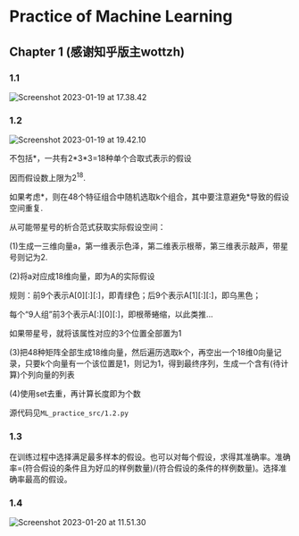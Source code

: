 # Practice of Machine Learning

## Chapter 1 (感谢知乎版主wottzh)

### 1.1

![Screenshot 2023-01-19 at 17.38.42](/Users/polly/Desktop/寒假/ML-Practice-zhouzhihua/img/1.1.png)

### 1.2

![Screenshot 2023-01-19 at 19.42.10](/Users/polly/Desktop/寒假/ML-Practice-zhouzhihua/img/1.2.png)

不包括\*，一共有2\*3\*3=18种单个合取式表示的假设

因而假设数上限为$2^{18}$.

如果考虑\*，则在48个特征组合中随机选取k个组合，其中要注意避免\*导致的假设空间重复.

从可能带星号的析合范式获取实际假设空间：

(1)生成一三维向量a，第一维表示色泽，第二维表示根蒂，第三维表示敲声，带星号则记为2.

(2)将a对应成18维向量，即为A的实际假设

规则：前9个表示A\[0]\[:]\[:]，即青绿色；后9个表示A\[1]\[:]\[:]，即乌黑色；

每个“9人组”前3个表示A\[:]\[0]\[:]，即根蒂蜷缩，以此类推...

如果带星号，就将该属性对应的3个位置全部置为1

(3)把48种矩阵全部生成18维向量，然后遍历选取k个，再空出一个18维0向量记录，只要k个向量有一个该位置是1，则记为1，得到最终序列，生成一个含有(待计算)个列向量的列表

(4)使用set去重，再计算长度即为个数

源代码见`ML_practice_src/1.2.py`

### 1.3

在训练过程中选择满足最多样本的假设。也可以对每个假设，求得其准确率。准确率=(符合假设的条件且为好瓜的样例数量)/(符合假设的条件的样例数量)。选择准确率最高的假设。

### 1.4

![Screenshot 2023-01-20 at 11.51.30](/Users/polly/Desktop/寒假/ML-Practice-zhouzhihua/img/1.4.png)



